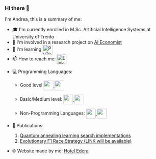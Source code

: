 ### Hi there 👋

I'm Andrea, this is a summary of me: 
- :mortar_board: I'm currently enrolled in M.Sc. Artificial Intelligence Systems at University of Trento
- :telescope: I'm involved in a research project on [AI Economist](https://www.salesforceairesearch.com/projects/the-ai-economist)
- :seedling: I'm learning <a href="https://www.pytorch.com/" target="_blank" rel="noreferrer"> 
  <img align="center" alt="PyTorch" src="https://cdn.icon-icons.com/icons2/2699/PNG/512/pytorch_logo_icon_170820.png" width="30px"/> 
  </a> 
- :mailbox: How to reach me: <a href="https://www.linkedin.com/in/andreabonomi984">
  <img align="center" alt="Linkedin" width="30px" src="https://cdn2.iconfinder.com/data/icons/social-media-2285/512/1_Linkedin_unofficial_colored_svg-256.png" />
</a>

- :computer: Programming Languages: 
    - Good level <a href="https://www.cplusplus.com/" target="_blank" rel="noreferrer"> <img align="center" src="https://cdn4.iconfinder.com/data/icons/logos-brands-in-colors/404/c_logo-256.png" width="30px"/> </a> <a href="https://www.python.com/" target="_blank" rel="noreferrer"> <img align="center" src="https://cdn4.iconfinder.com/data/icons/logos-and-brands/512/267_Python_logo-512.png" width="30px"/> </a> 
    
    - Basic/Medium level: <a href="https://www.javascript.com/" target="_blank" rel="noreferrer">  <img align="center" src="https://cdn-icons-png.flaticon.com/512/5968/5968292.png" width="30px"/> </a> <a href="https://learn.microsoft.com/en-US/dotnet/csharp/" target="_blank" rel="noreferrer"> <img align="center" src="https://cdn-icons-png.flaticon.com/512/6132/6132221.png" width="30px"/> </a> 
    
    - Non-Programming Languages: <a href="https://developer.mozilla.org/en-US/docs/Web/HTML" target="_blank" rel="noreferrer"> <img align="center" src="https://cdn-icons-png.flaticon.com/512/186/186320.png" width="30px"/> </a> <a href="https://developer.mozilla.org/en-US/docs/Web/CSS" target="_blank" rel="noreferrer"> <img align="center" src="https://cdn-icons-png.flaticon.com/512/186/186319.png" width="30px"/> </a> 

- :page_facing_up: Publications: 
  1. [Quantum annealing learning search implementations](https://arxiv.org/pdf/2212.11132)
  2. [Evolutionary F1 Race Strategy (LINK will be available)]()

- :globe_with_meridians: Website made by me: [Hotel Edera](https://www.hotel-edera.it/)
